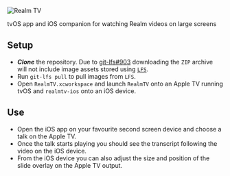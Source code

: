 ![Realm TV](https://media.githubusercontent.com/media/flufff42/RealmTV/master/Asset%20Sources/App%20Icons/Realm%20TV%20Top%20Shelf.png)

tvOS app and iOS companion for watching Realm videos on large screens

## Setup

- _**Clone**_ the repository. Due to [git-lfs#903](https://github.com/github/git-lfs/issues/903) downloading the `ZIP` archive will not include image assets stored using [`LFS`](https://git-lfs.github.com).
- Run `git-lfs pull` to pull images from `LFS`.
- Open `RealmTV.xcworkspace` and launch `RealmTV` onto an Apple TV running tvOS and `realmtv-ios` onto an iOS device.

## Use
- Open the iOS app on your favourite second screen device and choose a talk on the Apple TV.
- Once the talk starts playing you should see the transcript following the video on the iOS device.
- From the iOS device you can also adjust the size and position of the slide overlay on the Apple TV output.
